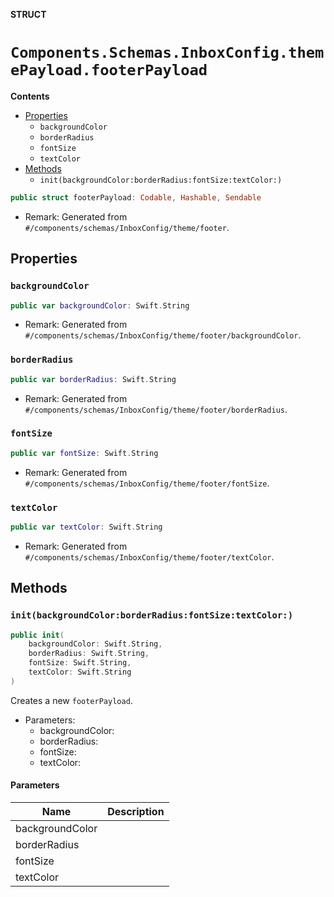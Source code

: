 **STRUCT**

# `Components.Schemas.InboxConfig.themePayload.footerPayload`

**Contents**

- [Properties](#properties)
  - `backgroundColor`
  - `borderRadius`
  - `fontSize`
  - `textColor`
- [Methods](#methods)
  - `init(backgroundColor:borderRadius:fontSize:textColor:)`

```swift
public struct footerPayload: Codable, Hashable, Sendable
```

- Remark: Generated from `#/components/schemas/InboxConfig/theme/footer`.

## Properties
### `backgroundColor`

```swift
public var backgroundColor: Swift.String
```

- Remark: Generated from `#/components/schemas/InboxConfig/theme/footer/backgroundColor`.

### `borderRadius`

```swift
public var borderRadius: Swift.String
```

- Remark: Generated from `#/components/schemas/InboxConfig/theme/footer/borderRadius`.

### `fontSize`

```swift
public var fontSize: Swift.String
```

- Remark: Generated from `#/components/schemas/InboxConfig/theme/footer/fontSize`.

### `textColor`

```swift
public var textColor: Swift.String
```

- Remark: Generated from `#/components/schemas/InboxConfig/theme/footer/textColor`.

## Methods
### `init(backgroundColor:borderRadius:fontSize:textColor:)`

```swift
public init(
    backgroundColor: Swift.String,
    borderRadius: Swift.String,
    fontSize: Swift.String,
    textColor: Swift.String
)
```

Creates a new `footerPayload`.

- Parameters:
  - backgroundColor:
  - borderRadius:
  - fontSize:
  - textColor:

#### Parameters

| Name | Description |
| ---- | ----------- |
| backgroundColor |  |
| borderRadius |  |
| fontSize |  |
| textColor |  |